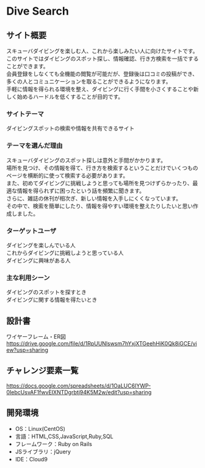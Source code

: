 # Dive Search

## サイト概要
スキューバダイビングを楽しむ人、これから楽しみたい人に向けたサイトです。
<br>
このサイトではダイビングのスポット探し、情報確認、行き方検索を一括ですることができます。
<br>
会員登録をしなくても全機能の閲覧が可能だが、登録後は口コミの投稿ができ、多くの人とコミュニケーションを取ることができるようになります。
<br>
手軽に情報を得られる環境を整え、ダイビングに行く手間を小さくすることや新しく始めるハードルを低くすることが目的です。

### サイトテーマ
ダイビングスポットの検索や情報を共有できるサイト

### テーマを選んだ理由
スキューバダイビングのスポット探しは意外と手間がかかります。
<br>
場所を見つけ、その情報を得て、行き方を検索するということだけでいくつものページを横断的に使って検索する必要があります。
<br>
また、初めてダイビングに挑戦しようと思っても場所を見つけずらかったり、最適な情報を得られずに困ったという話を頻繁に聞きます。
<br>
さらに、雑誌の休刊が相次ぎ、新しい情報を入手しにくくなっています。
<br>
その中で、検索を簡単にしたり、情報を得やすい環境を整えたりしたいと思い作成しました。

### ターゲットユーザ
ダイビングを楽しんでいる人
<br>
これからダイビングに挑戦しようと思っている人
<br>
ダイビングに興味がある人

### 主な利用シーン
ダイビングのスポットを探すとき
<br>
ダイビングに関する情報を得たいとき

## 設計書
ワイヤーフレーム・ER図
<br>
https://drive.google.com/file/d/1RpUUNlswsm7hYxjXTGeehHiK0Qk8iGCE/view?usp=sharing

## チャレンジ要素一覧
https://docs.google.com/spreadsheets/d/1OaLUC6IYWP-0IebcUsvAF1fwvEIXNTDgrbtj94K5M2w/edit?usp=sharing

## 開発環境
- OS：Linux(CentOS)
- 言語：HTML,CSS,JavaScript,Ruby,SQL
- フレームワーク：Ruby on Rails
- JSライブラリ：jQuery
- IDE：Cloud9

